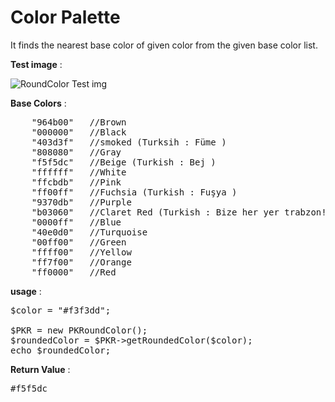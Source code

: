 # Color Palette&nbsp;

It finds the nearest base color of given color from the given base color list.

**Test image** :


![RoundColor Test img](http://i.imgur.com/ri52ekC.jpg)

**Base Colors** :

<pre>
    "964b00"   //Brown
    "000000"   //Black
    "403d3f"   //smoked (Turksih : Füme )
    "808080"   //Gray
    "f5f5dc"   //Beige (Turkish : Bej )
    "ffffff"   //White
    "ffcbdb"   //Pink
    "ff00ff"   //Fuchsia (Turkish : Fuşya )
    "9370db"   //Purple
    "b03060"   //Claret Red (Turkish : Bize her yer trabzon! )
    "0000ff"   //Blue
    "40e0d0"   //Turquoise
    "00ff00"   //Green
    "ffff00"   //Yellow
    "ff7f00"   //Orange
    "ff0000"   //Red
</pre>


**usage** :

<pre>
$color = "#f3f3dd";

$PKR = new PKRoundColor();
$roundedColor = $PKR->getRoundedColor($color);
echo $roundedColor;
</pre>

**Return Value** :

<pre>
#f5f5dc
</pre>

